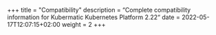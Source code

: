 +++
title = "Compatibility"
description = “Complete compatibility information for Kubermatic Kubernetes Platform 2.22“
date = 2022-05-17T12:07:15+02:00
weight = 2
+++
